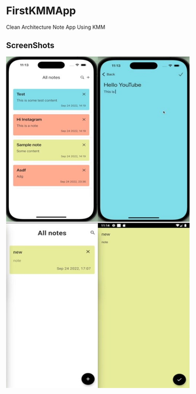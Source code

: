# FirstKMMApp
Clean Architecture Note App Using KMM

## ScreenShots
<img src="/androidApp/src/main/screenshots/Screenshot1.jpg" width="250" height="450"><img src="/androidApp/src/main/screenshots/Screenshot2.jpg" width="250" height="450">
<img src="/androidApp/src/main/screenshots/Screenshot3.jpg" width="250" height="450"><img src="/androidApp/src/main/screenshots/Screenshot4.jpg" width="250" height="450">
